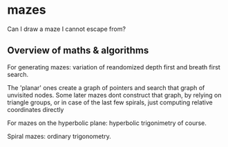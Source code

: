 # mazes

Can I draw a maze I cannot escape from?

## Overview of maths & algorithms

For generating mazes: variation of reandomized depth first and 
breath first search.

The 'planar' ones create a graph of pointers and search that
graph of unvisited nodes. Some later mazes dont construct that 
graph, by relying on triangle groups, or in case of the last few 
spirals, just computing relative coordinates directly

For mazes on the hyperbolic plane: hyperbolic trigonimetry of 
course.

Spiral mazes: ordinary trigonometry.
